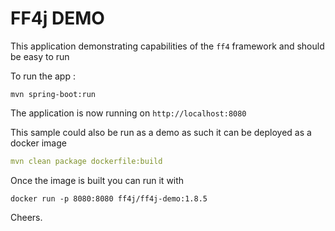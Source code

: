 # FF4j DEMO

This application demonstrating capabilities of the `ff4` framework and should be easy to run

To run the app :
```
mvn spring-boot:run
```

The application is now running on `http://localhost:8080`


This sample could also be run as a demo as such it can be deployed as a docker image

```yaml
mvn clean package dockerfile:build
```

Once the image is built you can run it with
```
docker run -p 8080:8080 ff4j/ff4j-demo:1.8.5
```


Cheers.